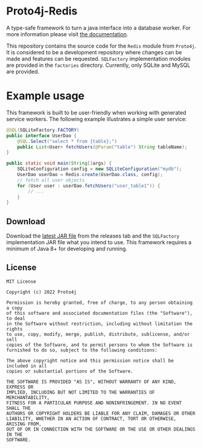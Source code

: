# Proto4j-Redis

A type-safe framework to turn a java interface into a database worker. For more information please visit [the documentation](https://proto4j.github.io/proto4j-redis/).

This repository contains the source code for the `Redis` module from `Proto4j`. It is considered to be a development repository where changes can be made and features can be requested. `SQLFactory` implementation modules are provided in the `factories` directory. Currently, only SQLite and MySQL are provided.

# Example usage

This framework is built to be user-friendly when working with generated service workers. The following example illustrates a simple user service:

````java
@SQL(SQLiteFactory.FACTORY)
public interface UserDao {
    @SQL.Select("select * from {table};")
    public List<User> fetchUsers(@Param("table") String tableName);
}

public static void main(String[]args) {
    SQLiteConfiguration config = new SQLiteConfiguration("mydb");
    UserDao userDao = Redis.create(UserDao.class, config);
    // fetch all user objects
    for (User user : userDao.fetchUsers("user_table1")) {
        // ...
    }
}
````

## Download

Download the [latest JAR file](https://github.com/Proto4j/proto4j-redis/releases) from the releases tab and the `SQLFactory` implementation JAR file what you intend to use. This framework requires a minimum of Java 8+ for developing and running.

## License

    MIT License
    
    Copyright (c) 2022 Proto4j
    
    Permission is hereby granted, free of charge, to any person obtaining a copy
    of this software and associated documentation files (the "Software"), to deal
    in the Software without restriction, including without limitation the rights
    to use, copy, modify, merge, publish, distribute, sublicense, and/or sell
    copies of the Software, and to permit persons to whom the Software is
    furnished to do so, subject to the following conditions:
    
    The above copyright notice and this permission notice shall be included in all
    copies or substantial portions of the Software.
    
    THE SOFTWARE IS PROVIDED "AS IS", WITHOUT WARRANTY OF ANY KIND, EXPRESS OR
    IMPLIED, INCLUDING BUT NOT LIMITED TO THE WARRANTIES OF MERCHANTABILITY,
    FITNESS FOR A PARTICULAR PURPOSE AND NONINFRINGEMENT. IN NO EVENT SHALL THE
    AUTHORS OR COPYRIGHT HOLDERS BE LIABLE FOR ANY CLAIM, DAMAGES OR OTHER
    LIABILITY, WHETHER IN AN ACTION OF CONTRACT, TORT OR OTHERWISE, ARISING FROM,
    OUT OF OR IN CONNECTION WITH THE SOFTWARE OR THE USE OR OTHER DEALINGS IN THE
    SOFTWARE.
